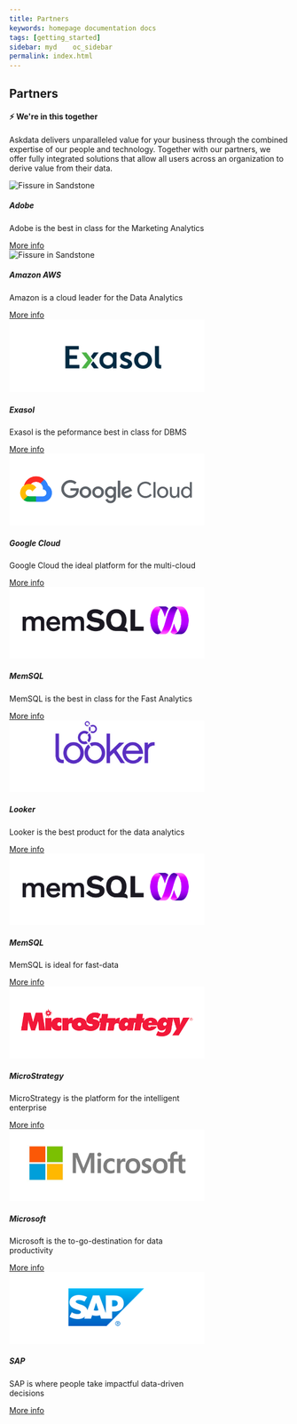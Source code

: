 ```yaml
---
title: Partners
keywords: homepage documentation docs
tags: [getting_started]
sidebar: myd	oc_sidebar
permalink: index.html
---
```


## Partners

<h4 class="text-center">⚡ We're in this together</h4>

Askdata delivers unparalleled value for your business through the combined expertise of our people and technology. Together with our partners, we offer fully integrated solutions that allow all users across an organization to derive value from their data.

<div class="bg-white rounded-5" style="background-color: var(--blue-100)!important">
     <section class="p-4 justify-content-center  w-100">
         <div class="card m-2 mx-auto" style="max-width: 22rem;">
          <img src="https://uploads-ssl.webflow.com/5dff758010bfa7356f98e395/5e5cdd980e1706dad689284e_partner-adobe-wide.png" class="card-img-top" alt="Fissure in Sandstone">
          <div class="card-body">
            <h5 class="card-title">Adobe</h5>
            <p class="card-text">
              Adobe is the best in class for the Marketing Analytics
            </p>
            <a href="/partners/adobe" class="btn btn-primary">More info</a>
          </div>
        </div>
         <div class="card m-2 mx-auto" style="max-width: 22rem;">
          <img src="https://uploads-ssl.webflow.com/5dff758010bfa7356f98e395/5e52e32f33d3684d8f3b4661_partner-aws-wide.png" class="card-img-top" alt="Fissure in Sandstone">
          <div class="card-body">
            <h5 class="card-title">Amazon AWS</h5>
            <p class="card-text">
              Amazon is a cloud leader for the Data Analytics
            </p>
            <a href="/partners/aws" class="btn btn-primary">More info</a>
          </div>
        </div>
         <div class="card m-2 mx-auto" style="max-width: 22rem;">
          <img src="/media/partners/exasol.png" class="card-img-top" alt="Exasol">
          <div class="card-body">
            <h5 class="card-title">Exasol</h5>
            <p class="card-text">
              Exasol is the peformance best in class for DBMS
            </p>
            <a href="/partners/exasol" class="btn btn-primary">More info</a>
          </div>
        </div>
         <div class="card m-2 mx-auto" style="max-width: 22rem;">
          <img src="/media/partners/gcloud.png" class="card-img-top" alt="Fissure in Sandstone">
          <div class="card-body">
            <h5 class="card-title">Google Cloud</h5>
            <p class="card-text">
              Google Cloud the ideal platform for the multi-cloud
            </p>
            <a href="/partners/gcloud" class="btn btn-primary">More info</a>
          </div>
        </div>
         <div class="card m-2 mx-auto" style="max-width: 22rem;">
          <img src="/media/partners/memsql.png" class="card-img-top" alt="Fissure in Sandstone">
          <div class="card-body">
            <h5 class="card-title">MemSQL</h5>
            <p class="card-text">
              MemSQL is the best in class for the Fast Analytics
            </p>
            <a href="/partners/exasol" class="btn btn-primary">More info</a>
          </div>
        </div>
         <div class="card m-2 mx-auto" style="max-width: 22rem;">
          <img src="/media/partners/looker.png" class="card-img-top" alt="Fissure in Sandstone">
          <div class="card-body">
            <h5 class="card-title">Looker</h5>
            <p class="card-text">
              Looker is the best product for the data analytics
            </p>
            <a href="/partners/looker" class="btn btn-primary">More info</a>
          </div>
        </div>
         <div class="card m-2 mx-auto" style="max-width: 22rem;">
          <img src="/media/partners/memsql.png">
          <div class="card-body">
            <h5 class="card-title">MemSQL</h5>
            <p class="card-text">
              MemSQL is ideal for fast-data
            </p>
            <a href="/partners/memsql" class="btn btn-primary">More info</a>
          </div>
        </div>
         <div class="card m-2 mx-auto" style="max-width: 22rem;">
          <img src="/media/partners/microstrategy.png" alt="MicroStrategy">
          <div class="card-body">
            <h5 class="card-title">MicroStrategy</h5>
            <p class="card-text">
              MicroStrategy is the platform for the intelligent enterprise
            </p>
            <a href="/partners/microstrategy" class="btn btn-primary">More info</a>
          </div>
        </div>
        <div class="card m-2 mx-auto" style="max-width: 22rem;">
          <img src="/media/partners/microsoft.png" alt="Microsoft">
          <div class="card-body">
            <h5 class="card-title">Microsoft</h5>
            <p class="card-text">
              Microsoft is the to-go-destination for data productivity
            </p>
            <a href="/partners/microsoft" class="btn btn-primary">More info</a>
          </div>
      </div>
        <div class="card m-2 mx-auto" style="max-width: 22rem;">
          <img src="/media/partners/sap.png" alt="SAP">
          <div class="card-body">
            <h5 class="card-title">SAP</h5>
            <p class="card-text">
              SAP is where people take impactful data-driven decisions
            </p>
            <a href="/partners/sap" class="btn btn-primary">More info</a>
          </div>
      </div>
      </section>
    </div>
